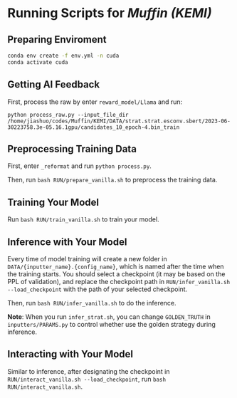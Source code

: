 # Running Scripts for *Muffin (KEMI)*

## Preparing Enviroment

```bash
conda env create -f env.yml -n cuda
conda activate cuda
```

## Getting AI Feedback
First, process the raw by enter ``reward_model/Llama`` and run:
```console
python process_raw.py --input_file_dir
/home/jiashuo/codes/Muffin/KEMI/DATA/strat.strat.esconv.sbert/2023-06-30223758.3e-05.16.1gpu/candidates_10_epoch-4.bin_train
```

## Preprocessing Training Data

First, enter `_reformat` and run `python process.py`.

Then, run `bash RUN/prepare_vanilla.sh` to preprocess the training data.

## Training Your Model

Run `bash RUN/train_vanilla.sh` to train your model.

## Inference with Your Model

Every time of model training will create a new folder in `DATA/{inputter_name}.{config_name}`, which is named after the time when the training starts. You should select a checkpoint (it may be based on the PPL of validation), and replace the checkpoint path in `RUN/infer_vanilla.sh --load_checkpoint` with the path of your selected checkpoint.

Then, run `bash RUN/infer_vanilla.sh` to do the inference.

**Note**: When you run `infer_strat.sh`, you can change `GOLDEN_TRUTH` in  `inputters/PARAMS.py` to control whether use the golden strategy during inference.

## Interacting with Your Model

Similar to inference, after designating the checkpoint in `RUN/interact_vanilla.sh --load_checkpoint`, run `bash RUN/interact_vanilla.sh`.
